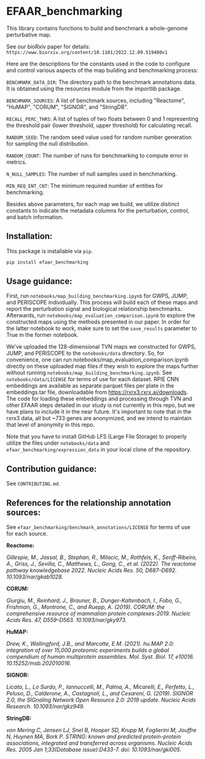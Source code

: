 # EFAAR_benchmarking

This library contains functions to build and benchmark a whole-genome perturbative map.

See our bioRxiv paper for details: `https://www.biorxiv.org/content/10.1101/2022.12.09.519400v1`

Here are the descriptions for the constants used in the code to configure and control various aspects of the map building and benchmarking process:

`BENCHMARK_DATA_DIR`: The directory path to the benchmark annotations data. It is obtained using the resources module from the importlib package.

`BENCHMARK_SOURCES`: A list of benchmark sources, including "Reactome", "HuMAP", "CORUM", "SIGNOR", and "StringDB".

`RECALL_PERC_THRS`: A list of tuples of two floats between 0 and 1 representing the threshold pair (lower threshold, upper threshold) for calculating recall.

`RANDOM_SEED`: The random seed value used for random number generation for sampling the null distribution.

`RANDOM_COUNT`: The number of runs for benchmarking to compute error in metrics.

`N_NULL_SAMPLES`: The number of null samples used in benchmarking.

`MIN_REQ_ENT_CNT`: The minimum required number of entities for benchmarking.

Besides above parameters, for each map we build, we utilize distinct constants to indicate the metadata columns for the perturbation, control, and batch information.

## Installation:

This package is installable via `pip`.

```bash
pip install efaar_benchmarking
```

## Usage guidance:

First, run `notebooks/map_building_benchmarking.ipynb` for GWPS, JUMP, and PERISCOPE individually. This process will build each of these maps and report the perturbation signal and biological relationship benchmarks. Afterwards, run `notebooks/map_evaluation_comparison.ipynb` to explore the constructed maps using the methods presented in our paper. In order for the latter notebook to work, make sure to set the `save_results` parameter to True in the former notebook.

We've uploaded the 128-dimensional TVN maps we constructed for GWPS, JUMP, and PERISCOPE to the `notebooks/data` directory. So, for convenience, one can run notebooks/map_evaluation_comparison.ipynb directly on these uploaded map files if they wish to explore the maps further without running `notebooks/map_building_benchmarking.ipynb`. See `notebooks/data/LICENSE` for terms of use for each dataset.
RPIE CNN embeddings are available as separate parquet files per plate in the embeddings.tar file, downloadable from https://rxrx3.rxrx.ai/downloads. The code for loading these embeddings and processing through TVN and other EFAAR steps detailed in our study is not currently in this repo, but we have plans to include it in the near future. It's important to note that in the rxrx3 data, all but ~733 genes are anonymized, and we intend to maintain that level of anonymity in this repo.

Note that you have to install GitHub LFS (Large File Storage) to properly utilize the files under `notebooks/data` and `efaar_benchmarking/expression_data` in your local clone of the repository.

## Contribution guidance:

See `CONTRIBUTING.md`.

## References for the relationship annotation sources:

See `efaar_benchmarking/benchmark_annotations/LICENSE` for terms of use for each source.

**Reactome:**

_Gillespie, M., Jassal, B., Stephan, R., Milacic, M., Rothfels, K., Senff-Ribeiro, A., Griss, J., Sevilla, C., Matthews, L., Gong, C., et al. (2022). The reactome pathway knowledgebase 2022. Nucleic Acids Res. 50, D687–D692. 10.1093/nar/gkab1028._

**CORUM:**

_Giurgiu, M., Reinhard, J., Brauner, B., Dunger-Kaltenbach, I., Fobo, G., Frishman, G., Montrone, C., and Ruepp, A. (2019). CORUM: the comprehensive resource of mammalian protein complexes-2019. Nucleic Acids Res. 47, D559–D563. 10.1093/nar/gky973._

**HuMAP:**

_Drew, K., Wallingford, J.B., and Marcotte, E.M. (2021). hu.MAP 2.0: integration of over 15,000 proteomic experiments builds a global compendium of human multiprotein assemblies. Mol. Syst. Biol. 17, e10016. 10.15252/msb.202010016._

**SIGNOR:**

_Licata, L., Lo Surdo, P., Iannuccelli, M., Palma, A., Micarelli, E., Perfetto, L., Peluso, D., Calderone, A., Castagnoli, L., and Cesareni, G. (2019). SIGNOR 2.0, the SIGnaling Network Open Resource 2.0: 2019 update. Nucleic Acids Research. 10.1093/nar/gkz949._

**StringDB:**

_von Mering C, Jensen LJ, Snel B, Hooper SD, Krupp M, Foglierini M, Jouffre N, Huynen MA, Bork P. STRING: known and predicted protein-protein associations, integrated and transferred across organisms. Nucleic Acids Res. 2005 Jan 1;33(Database issue):D433-7. doi: 10.1093/nar/gki005._
